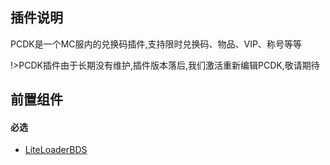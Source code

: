 ## 插件说明
PCDK是一个MC服内的兑换码插件,支持限时兑换码、物品、VIP、称号等等

!>PCDK插件由于长期没有维护,插件版本落后,我们激活重新编辑PCDK,敬请期待

## 前置组件
#### 必选
- [LiteLoaderBDS](https://www.minebbs.com/liteloader/)

